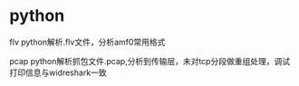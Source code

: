 # python
flv
python解析.flv文件，分析amf0常用格式

pcap
python解析抓包文件.pcap,分析到传输层，未对tcp分段做重组处理，调试打印信息与widreshark一致
